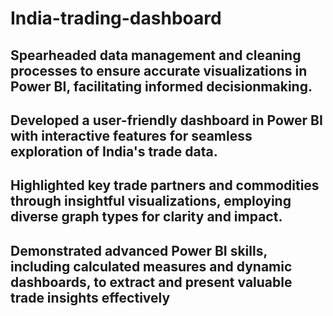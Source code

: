 # India-trading-dashboard
## Spearheaded data management and cleaning processes to ensure accurate visualizations in Power BI, facilitating informed decisionmaking. 
## Developed a user-friendly dashboard in Power BI with interactive features for seamless exploration of India's trade data. 
## Highlighted key trade partners and commodities through insightful visualizations, employing diverse graph types for clarity and impact. 
## Demonstrated advanced Power BI skills, including calculated measures and dynamic dashboards, to extract and present valuable trade insights effectively

